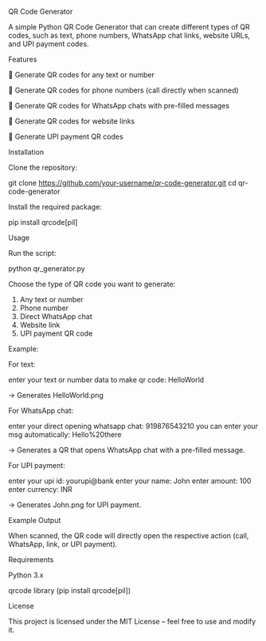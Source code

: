 QR Code Generator

A simple Python QR Code Generator that can create different types of QR codes, such as text, phone numbers, WhatsApp chat links, website URLs, and UPI payment codes.

Features

🔹 Generate QR codes for any text or number

🔹 Generate QR codes for phone numbers (call directly when scanned)

🔹 Generate QR codes for WhatsApp chats with pre-filled messages

🔹 Generate QR codes for website links

🔹 Generate UPI payment QR codes

Installation

Clone the repository:

git clone https://github.com/your-username/qr-code-generator.git
cd qr-code-generator


Install the required package:

pip install qrcode[pil]

Usage

Run the script:

python qr_generator.py


Choose the type of QR code you want to generate:

1. Any text or number
2. Phone number
3. Direct WhatsApp chat
4. Website link
5. UPI payment QR code


Example:

For text:

enter your text or number data to make qr code: HelloWorld


→ Generates HelloWorld.png

For WhatsApp chat:

enter your direct opening whatsapp chat: 919876543210
you can enter your msg automatically: Hello%20there


→ Generates a QR that opens WhatsApp chat with a pre-filled message.

For UPI payment:

enter your upi id: yourupi@bank
enter your name: John
enter amount: 100
enter currency: INR


→ Generates John.png for UPI payment.

Example Output

When scanned, the QR code will directly open the respective action (call, WhatsApp, link, or UPI payment).

Requirements

Python 3.x

qrcode library (pip install qrcode[pil])

License

This project is licensed under the MIT License – feel free to use and modify it.
